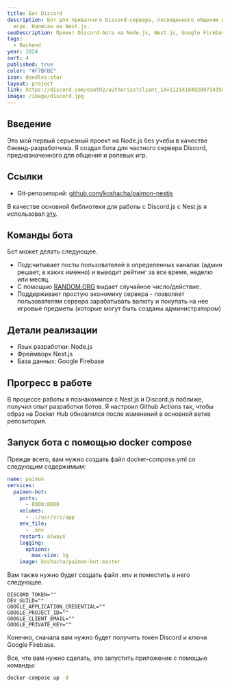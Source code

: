 ```yaml
---
title: Бот Discord
description: Бот для приватного Discord-сервера, посвященного общению и ролевой
  игре. Написан на Nest.js.
seoDescription: Проект Discord-бота на Node.js, Nest.js, Google Firebase и Docker.
tags:
  - Backend
year: 2024
sort: 4
published: true
color: "#F7BFBE"
icon: doodles:star
layout: project
link: https://discord.com/oauth2/authorize?client_id=1121418492097343589&permissions=275012176976&scope=bot
image: /image/discord.jpg
---
```


## Введение

Это мой первый серьезный проект на Node.js без учебы в качестве бэкенд-разработчика. Я создал бота для частного сервера Discord, предназначенного для общения и ролевых игр.

## Ссылки

- Git-репозиторий: [github.com/koshacha/paimon-nestjs](https://github.com/koshacha/paimon-nestjs)

В качестве основной библиотеки для работы с Discord.js с Nest.js я использовал [эту](https://github.com/necordjs/necord).

## Команды бота

Бот может делать следующее.

- Подсчитывает посты пользователей в определенных каналах (админ решает, в каких именно) и выводит рейтинг за все время, неделю или месяц.
- С помощью [RANDOM.ORG](https://www.random.org/) выдает случайное число/действие.
- Поддерживает простую экономику сервера - позволяет пользователям сервера зарабатывать валюту и покупать на нее игровые предметы (которые могут быть созданы администратором)

## Детали реализации

- Язык разработки: Node.js
- Фреймворк Nest.js
- База данных: Google Firebase

## Прогресс в работе

В процессе работы я познакомился с Nest.js и Discord.js поближе, получил опыт разработки ботов. Я настроил Github Actions так, чтобы образ на Docker Hub обновлялся после изменений в основной ветке репозитория.

## Запуск бота с помощью docker compose

Прежде всего, вам нужно создать файл docker-compose.yml со следующим содержимым:

```yaml
name: paimon
services:
  paimon-bot:
    ports:
      - 8000:8000
    volumes:
      - .:/usr/src/app
    env_file:
      - .env
    restart: always
    logging:
      options:
        max-size: 1g
    image: koshacha/paimon-bot:master
```

Вам также нужно будет создать файл .env и поместить в него следующее.

```text
DISCORD_TOKEN=""
DEV_GUILD=""
GOOGLE_APPLICATION_CREDENTIAL=""
GOOGLE_PROJECT_ID=""
GOOGLE_CLIENT_EMAIL=""
GOOGLE_PRIVATE_KEY=""
```

Конечно, сначала вам нужно будет получить токен Discord и ключи Google Firebase.

Все, что вам нужно сделать, это запустить приложение с помощью команды:

```bash
docker-compose up -d
```

